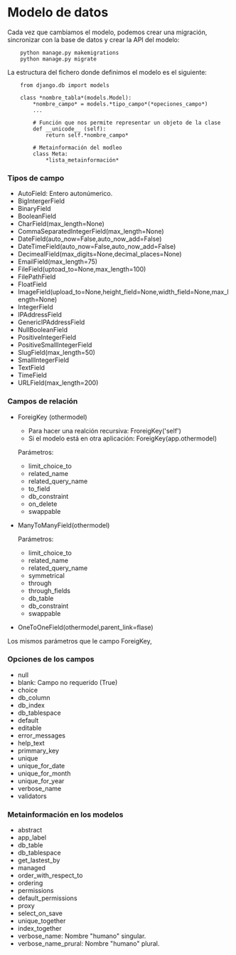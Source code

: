 # Modelo de datos

Cada vez que cambiamos el modelo, podemos crear una migración, sincronizar con la base de datos y crear la API del modelo:

		python manage.py makemigrations
		python manage.py migrate

La estructura del fichero donde definimos el modelo es el siguiente:

		from django.db import models
		
		class *nombre_tabla*(models.Model):
    		*nombre_campo* = models.*tipo_campo*(*opeciones_campo*)
    		...

    		# Función que nos permite representar un objeto de la clase
    		def __unicode__ (self):
    			return self.*nombre_campo*

    		# Metainformación del modleo
    		class Meta:
    			*lista_metainformación*

### Tipos de campo

* AutoField: Entero autonúmerico.
* BigIntergerField
* BinaryField
* BooleanField
* CharField(max_length=None)
* CommaSeparatedIntegerField(max_length=None)
* DateField(auto_now=False,auto_now_add=False)
* DateTimeField(auto_now=False,auto_now_add=False)
* DecimealField(max_digits=None,decimal_places=None)
* EmailField(max_length=75)
* FileField(uptoad_to=None,max_length=100)
* FilePathField
* FloatField
* ImageField(upload_to=None,height_field=None,width_field=None,max_length=None)
* IntegerField
* IPAddressField
* GenericIPAddressField
* NullBooleanField
* PositiveIntegerField
* PositiveSmallIntegerField
* SlugField(max_length=50)
* SmallIntegerField
* TextField
* TimeField
* URLField(max_length=200)


### Campos de relación

* ForeigKey (othermodel)

	* Para hacer una realción recursiva: FroreigKey('self')
	* Si el modelo está en otra aplicación: ForeigKey(app.othermodel)

	Parámetros:

	* limit_choice_to
	* related_name
	* related_query_name
	* to_field
	* db_constraint
	* on_delete 
	* swappable

* ManyToManyField(othermodel)

	Parámetros:

	* limit_choice_to
	* related_name
	* related_query_name 
	* symmetrical
	* through
	* through_fields
	* db_table
	* db_constraint
	* swappable

* OneToOneField(othermodel,parent_link=flase)

Los mismos parámetros que le campo ForeigKey,

### Opciones de los campos

* null
* blank: Campo no requerido (True)
* choice
* db_column
* db_index
* db_tablespace
* default
* editable
* error_messages
* help_text
* primmary_key
* unique
* unique_for_date
* unique_for_month
* unique_for_year
* verbose_name
* validators

### Metainformación en los modelos

* abstract
* app_label
* db_table
* db_tablespace
* get_lastest_by
* managed
* order_with_respect_to
* ordering
* permissions
* default_permissions
* proxy
* select_on_save
* unique_together
* index_together
* verbose_name: Nombre "humano" singular.
* verbose_name_prural: Nombre "humano" plural.

